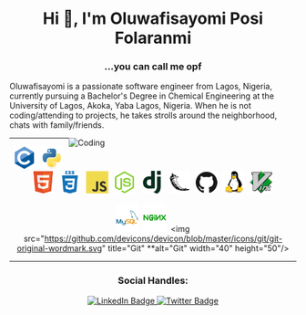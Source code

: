 <h1 align="center">Hi 👋, I'm Oluwafisayomi Posi Folaranmi</h1>
<h3 align="center">...you can call me opf</h3> 
<p align="left">Oluwafisayomi is a passionate software engineer from Lagos, Nigeria, currently pursuing a Bachelor's Degree in Chemical Engineering at the University of Lagos, Akoka, Yaba Lagos, Nigeria. When he is not coding/attending to projects, he takes strolls around the neighborhood, chats with family/friends.</p> 
<img align="right" alt="Coding" width="400" src="https://cdn.dribbble.com/users/1162077/screenshots/3848914/programmer.gif"> 


<!--                                                                                                 ### :hammer_and_wrench: Languages and Tools: -->                                                     <hr/>                                                                                                <div align="center">                                                                                   <img src="https://github.com/devicons/devicon/blob/master/icons/c/c-original.svg" title="C" alt="C" width="40" height="40"/>&nbsp;                                                                        <img src="https://github.com/devicons/devicon/blob/master/icons/python/python-original.svg" title="Python" alt="Python" width="40" height="40"/>&nbsp;                                                    <img src="https://github.com/devicons/devicon/blob/master/icons/html5/html5-original.svg" title="HTML5" alt="HTML" width="40" height="40"/>&nbsp;                                                         <img src="https://github.com/devicons/devicon/blob/master/icons/css3/css3-plain-wordmark.svg"  title="CSS3" alt="CSS" width="40" height="40"/>&nbsp;                                                      <img src="https://github.com/devicons/devicon/blob/master/icons/javascript/javascript-original.svg" title="JavaScript" alt="JavaScript" width="40" height="40"/>&nbsp;                                    <img src="https://github.com/devicons/devicon/blob/master/icons/nodejs/nodejs-original.svg" title="NodeJS" alt="NodeJS" width="40" height="40"/>&nbsp;                                                    <img src="https://github.com/devicons/devicon/blob/master/icons/django/django-plain.svg" title="django" alt="django" width="40" height="40"/>&nbsp;                                                       <img src="https://github.com/devicons/devicon/blob/master/icons/flask/flask-original.svg" title="flask" alt="flask" width="40" height="40"/>&nbsp;                                                        <img src="https://github.com/devicons/devicon/blob/master/icons/github/github-original.svg" title="github" alt="github" width="40" height="40"/>&nbsp;                                                    <img src="https://github.com/devicons/devicon/blob/master/icons/linux/linux-original.svg" title="Linux" alt="Linux" width="40" height="40"/>&nbsp;                                                        <img src="https://github.com/devicons/devicon/blob/master/icons/vim/vim-original.svg" title="vim" alt="vim" width="40" height="40"/>&nbsp;
  <img src="https://github.com/devicons/devicon/blob/master/icons/mysql/mysql-original-wordmark.svg" title="MySQL"  alt="MySQL" width="40" height="50"/>&nbsp;                                              <img src="https://github.com/devicons/devicon/blob/master/icons/nginx/nginx-original.svg" title="nginx" alt="nginx" width="40" height="50"/>&nbsp;                                                        <img src="https://github.com/devicons/devicon/blob/master/icons/git/git-original-wordmark.svg" title="Git" **alt="Git" width="40" height="50"/>                                                         </div>                                                                                               <hr/>
                                                                                                       <div align="center"><h3><b>Social Handles:</b></h3></div>                                            <div align="center" id="badges">                                                                       <a href="https://www.linkedin.com/in/ahmed-olawale">
        <img src="https://img.shields.io/badge/LinkedIn-blue?style=for-the-badge&logo=linkedin&logoColor=white" alt="LinkedIn Badge"/>
    </a>
    <a href="https://twitter.com/ahmed_olawale1">
      <img src="https://img.shields.io/badge/Twitter-blue?style=for-the-badge&logo=twitter&logoColor=white" alt="Twitter Badge"/>
    </a>
  </div> 
